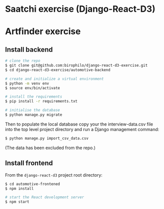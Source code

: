 # Saatchi exercise (Django-React-D3)





# Artfinder exercise



## Install backend

```bash
# clone the repo
$ git clone git@github.com:birophilo/django-react-d3-exercise.git
$ cd django-react-d3-exercise/automotive-backend

# create and initialize a virtual environment
$ python -m venv env
$ source env/bin/activate

# install the requirements
$ pip install -r requirements.txt

# initialise the database
$ python manage.py migrate
```

Then to populate the local database copy your the interview-data.csv file into the top level project directory and run a Django management command:

```bash
$ python manage.py import_csv_data.csv
```

(The data has been excluded from the repo.)



## Install frontend

From the `django-react-d3` project root directory:

```bash
$ cd automotive-frontened
$ npm install

# start the React development server
$ npm start
```

